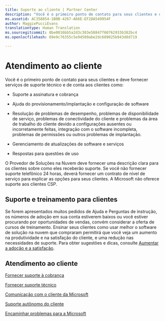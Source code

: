 ```yaml
---
title: Suporte ao cliente | Partner Center
description: "Você é o primeiro ponto de contato para seus clientes e deve fornecer serviços de suporte técnico e de conta aos clientes como: suporte a assinatura e cobrança; ajuda do provisionamento/implantação e configuração de software; resolução de problemas de desempenho, problemas de disponibilidade de serviço, problemas de conectividade do cliente e problemas da área de trabalho do cliente devido a configurações ausentes ou incorretamente feitas, integração com o software incompleta, problemas de permissões ou outros problemas de implantação; gerenciamento de atualizações de software e serviços; respostas para questões de uso. Os Provedores de Soluções na Nuvem devem fornecer uma descrição clara para os clientes sobre como eles receberão suporte. Se você não fornecer suporte telefônico 24 horas, deverá fornecer um contrato de nível de serviço para explicar as opções para seus clientes. A Microsoft não oferece suporte aos clientes CSP."
ms.assetid: AC358854-1B0B-4267-A66E-EF28A549954F
author: MaggiePucciEvans
translationtype: Human Translation
ms.sourcegitcommit: 8be0016bb5a2d3c383e58847f60762933b382bc4
ms.openlocfilehash: 69e9c76355c5e94509abe2dc689025b943d8d719

---
```


# Atendimento ao cliente


Você é o primeiro ponto de contato para seus clientes e deve fornecer serviços de suporte técnico e de conta aos clientes como:

-   Suporte a assinatura e cobrança

-   Ajuda do provisionamento/implantação e configuração de software

-   Resolução de problemas de desempenho, problemas de disponibilidade de serviço, problemas de conectividade do cliente e problemas da área de trabalho do cliente devido a configurações ausentes ou incorretamente feitas, integração com o software incompleta, problemas de permissões ou outros problemas de implantação.

-   Gerenciamento de atualizações de software e serviços

-   Respostas para questões de uso

O Provedor de Soluções na Nuvem deve fornecer uma descrição clara para os clientes sobre como eles receberão suporte. Se você não fornecer suporte telefônico 24 horas, deverá fornecer um contrato de nível de serviço para explicar as opções para seus clientes. A Microsoft não oferece suporte aos clientes CSP.

## <a href="" id="supportingtrainingcustomers"></a>Suporte e treinamento para clientes


Se forem apresentados muitos pedidos de Ajuda e Perguntas de instrução, os números de adoção em sua conta estiverem baixos ou você estiver procurando por oportunidades de vendas, convém considerar a oferta de cursos de treinamento. Ensinar seus clientes como usar melhor o software de solução na nuvem que compraram permitirá que você veja um aumento na produtividade e na satisfação do cliente, e uma redução nas necessidades de suporte. Para obter sugestões e dicas, consulte [Aumentar a adoção e a satisfação](increasing-adoption-and-satisfaction.md).

## Atendimento ao cliente


[Fornecer suporte à cobrança](provide-billing-support.md)

[Fornecer suporte técnico](provide-technical-support.md)

[Comunicação com o cliente da Microsoft](customer-communication-from-microsoft.md)

[Suporte autônomo do cliente](customer-self-support.md)

[Encaminhar problemas para a Microsoft](escalate-problems-to-microsoft.md)

 

 






<!--HONumber=Nov16_HO4-->



